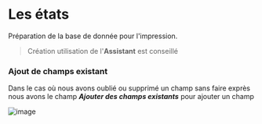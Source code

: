 # Les états

Préparation de la base de donnée pour l'impression.

> Création utilisation de l'**Assistant** est conseillé

### Ajout de champs existant 

Dans le cas où nous avons oublié ou supprimé un champ sans faire exprès nous avons le champ ***Ajouter des champs existants*** pour ajouter un champ

![image](https://user-images.githubusercontent.com/73474137/158769632-74746bc9-88a8-4ea6-a56c-a3df928effa8.png)
